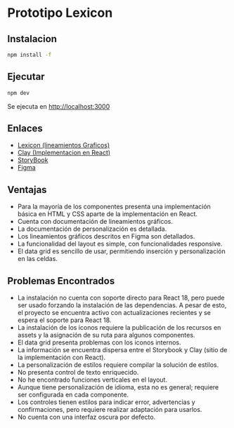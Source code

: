 # Prototipo Lexicon

## Instalacion

```bash
npm install -f
```

## Ejecutar

```bash
npm dev
```

Se ejecuta en [http://localhost:3000](http://localhost:3000)


## Enlaces

- [Lexicon (lineamientos Graficos)](https://liferay.design/lexicon)
- [Clay (Implementacion en React)](https://clayui.com)
- [StoryBook](https://storybook.clayui.com)
- [Figma](https://www.figma.com/file/fvvqKW4bIPIUfWqrtLAjD4/lexicon-dsl)


## Ventajas

- Para la mayoría de los componentes presenta una implementación básica en HTML y CSS aparte de la implementación en React.
- Cuenta con documentación de lineamientos gráficos.
- La documentación de personalización es detallada.
- Los lineamientos gráficos descritos en Figma son detallados.
- La funcionalidad del layout es simple, con funcionalidades responsive.
- El data grid es sencillo de usar, permitiendo inserción y personalización en las celdas.

## Problemas Encontrados

- La instalación no cuenta con soporte directo para React 18, pero puede ser usado forzando la instalación de las dependencias. A pesar de esto, el proyecto se encuentra activo con actualizaciones recientes y se espera el soporte para React 18.
- La instalación de los iconos requiere la publicación de los recursos en assets y la asignación de su ruta para algunos componentes.
- El data grid presenta problemas con los iconos internos.
- La información se encuentra dispersa entre el Storybook y Clay (sitio de la implementación con React).
- La personalización de estilos requiere compilar la solución de estilos.
- No presenta control de texto enriquecido.
- No he encontrado funciones verticales en el layout.
- Aunque tiene personalización de idioma, esta no es general; requiere ser configurada en cada componente.
- Los controles tienen estilos para indicar error, advertencias y confirmaciones, pero requiere realizar adaptación para usarlos.
- No cuenta con una interfaz oscura por defecto.